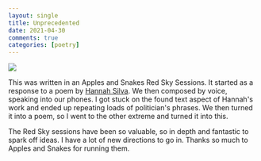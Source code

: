 ```yaml
---
layout: single
title: Unprecedented
date: 2021-04-30
comments: true
categories: [poetry]
---
```


<img src="https://www.davidralphlewis.co.uk/assets/images/articles/2021/unprecedented.jpg" class="responsive"><br>

This was written in an Apples and Snakes Red Sky Sessions. It started as a response to a poem by [Hannah Silva](https://www.youtube.com/watch?v=yCy9YS_UYeE). We then composed by voice, speaking into our phones. I got stuck on the found text aspect of Hannah's work and ended up repeating loads of politician's phrases. We then turned it into a poem, so I went to the other extreme and turned it into this.

The Red Sky sessions have been so valuable, so in depth and fantastic to spark off ideas. I have a lot of new directions to go in. Thanks so much to Apples and Snakes for running them.
